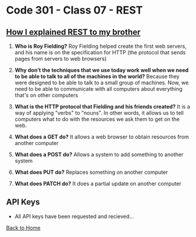 # Code 301 - Class 07 - REST

## [How I explained REST to my brother](https://gist.github.com/brookr/5977550)

1. **Who is Roy Fielding?**
  Roy Fielding helped create the first web servers, and his name is on the specification for HTTP (the protocol that sends pages from servers to web browsers)

2. **Why don’t the techniques that we use today work well when we need to be able to talk to all of the machines in the world?** Because they were designed to be able to talk to a small group of machines. Now, we need to be able to communicate with all computers about everything that's on other computers

3. **What is the HTTP protocol that Fielding and his friends created?** It is a way of applying "verbs" to "nouns". In other words, it allows us to tell computers what to do with the resources we ask them to get on the web.

4. **What does a GET do?** It allows a web browser to obtain resources from another computer

5. **What does a POST do?** Allows a system to add something to another system

6. **What does PUT do?** Replaces something on another computer

7. **What does PATCH do?** It does a partial update on another computer

## API Keys

- All API keys have been requested and recieved...

[Back to Home](../README.md)
